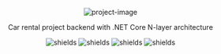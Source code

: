 <p align="center"><img src="https://socialify.git.ci/omerblgn/CarRental/image?font=Source%20Code%20Pro&amp;language=1&amp;name=1&amp;owner=1&amp;pattern=Solid&amp;theme=Auto" alt="project-image"></p>

<p align="center" id="description">Car rental project backend with .NET Core N-layer architecture</p>

<p align="center"><img src="https://img.shields.io/github/stars/omerblgn/carrental?style=for-the-badge&amp;color=%23dfb317" alt="shields"> <img src="https://img.shields.io/github/forks/omerblgn/carrental?style=for-the-badge&amp;color=%2397ca00" alt="shields"> <img src="https://img.shields.io/github/issues/omerblgn/carrental?style=for-the-badge&amp;color=%23007ec6" alt="shields"> <img src="https://img.shields.io/github/issues-pr/omerblgn/carrental?style=for-the-badge&amp;color=%23fe7d37" alt="shields"></p>
